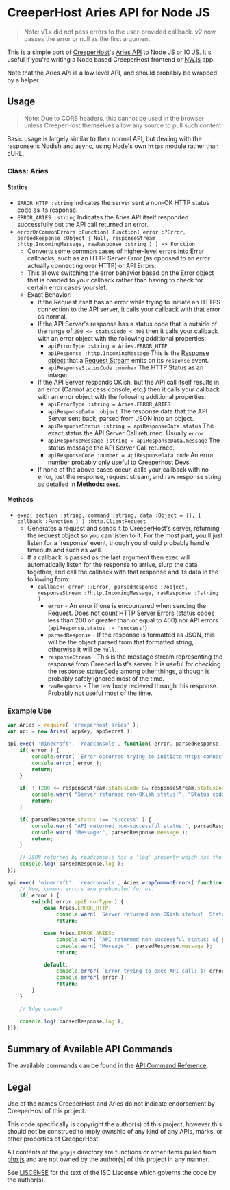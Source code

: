 CreeperHost Aries API for Node JS
=================================

> Note: v1.x did not pass errors to the user-provided callback.  v2 now passes the error or null as the first argument.

This is a simple port of [CreeperHost][1]'s [Aries API][2] to Node JS or IO JS.  It's useful if you're writing a Node based CreeperHost frontend or [NW.js][4] app.

Note that the Aries API is a low level API, and should probably be wrapped by a helper.



Usage
-----

> Note: Due to CORS headers, this cannot be used in the browser unless CreeperHost themselves allow any source to pull such content.

Basic usage is largely similar to their normal API, but dealing with the response is Nodish and async, using Node's own `https` module rather than cURL.

### Class: Aries

#### Statics

- `ERROR_HTTP :string` Indicates the server sent a non-OK HTTP status code as its response.
- `ERROR_ARIES :string` Indicates the Aries API itself responded successfully but the API call returned an error.
- `errorOnCommonErrors :Function( Function( error :?Error, parsedResponse :Object | Null, responseStream :http.IncomingMessage, rawResponse :string ) ) => Function`
	- Converts some common cases of higher-level errors into Error callbacks, such as an HTTP Server Error (as opposed to an error actually connecting over HTTP) or API Errors.
	- This allows switching the error behavior based on the Error object that is handed to your callback rather than having to check for certain error cases yourslef.
	- Exact Behavior:
		- If the Request itself has an error while trying to initiate an HTTPS connection to the API server, it calls your callback with that error as normal.
		- If the API Server's response has a status code that is outside of the range of `200 <= statusCode < 400` then it calls your callback with an error object with the following additional properties:
			- `apiErrorType :string = Aries.ERROR_HTTP`
			- `apiResponse :http.IncomingMessage` This is the [Response object][node response] that a [Request Stream][node request] emits on its `response` event.
			- `apiResponseStatusCode :number` The HTTP Status as an integer.
		- If the API Server responds OKish, but the API call itself results in an error (Cannot access console, etc.) then it calls your callback with an error object with the following additional properties:
			- `apiErrorType :string = Aries.ERROR_ARIES`
			- `apiResponseData :object` The response data that the API Server sent back, parsed from JSON into an object.
			- `apiResponseStatus :string = apiResponseData.status` The exact status the API Server Call returned.  Usually `error`.
			- `apiResponseMessage :string = apiResponseData.message` The status message the API Server Call returned.
			- `apiResponseCode :number = apiResponseData.code` An error number probably only useful to Creeperhost Devs.
		- If none of the above cases occur, calls your callback with no error, just the response, request stream, and raw response string as detailed in __Methods: `exec`__.

#### Methods

- `exec( section :string, command :string, data :Object = {}, [ callback :Function ] ) :http.ClientRequest`
	- Generates a request and sends it to CreeperHost's server, returning the request object so you can listen to it.  For the most part, you'll just listen for a 'response' event, though you should probably handle timeouts and such as well.
	- If a callback is passed as the last argument then exec will automatically listen for the response to arrive, slurp the data together, and call the callback with that response and its data in the following form:
		- `callback( error :?Error, parsedResponse :?object, responseStream :?http.IncomingMessage, rawResponse :?string )`
			- `error` - An error if one is encountered when sending the Request.  Does not count HTTP Server Errors (status codes less than 200 or greater than or equal to 400) nor API errors (`apiResponse.status != 'success'`)
			- `parsedResponse` - If the response is formatted as JSON, this will be the object parsed from that formatted string, otherwise it will be `null`.
			- `responseStream` - This is the message stream representing the response from CreeperHost's server.  It is useful for checking the response statusCode among other things, although is probably safely ignored most of the time.
			- `rawResponse` - The raw body recieved through this response.  Probably not useful most of the time.

### Example Use

```js
var Aries = require( 'creeperhost-aries' );
var api = new Aries( appKey, appSecret );

api.exec( 'minecraft', 'readconsole', function( error, parsedResponse, responseStream, rawResponse ) {
	if( error ) {
		console.error( `Error occurred trying to initiate https connection: ${ error.message }` );
		console.error( error );
		return;
	}

	if( ! (200 <= responseStream.statusCode && responseStream.statusCode < 400) ) {
		console.warn( "Server returned non-OKish status!", "Status code was", responseStream.statusCode );
		return;
	}

	if( parsedResponse.status !== "success" ) {
		console.warn( "API returned non-successful status:", parsedResponse.status );
		console.warn( "Message:", parsedResponse.message );
		return;
	}

	// JSON returned by readconsole has a 'log' property which has the current console log.
	console.log( parsedResponse.log );
});

api.exec( 'minecraft', 'readconsole', Aries.wrapCommonErrors( function( error, parsedResponse, responseStream, rawResponse ) {
	// Now, common errors are prebundled for us.
	if( error ) {
		switch( error.apiErrorType ) {
			case Aries.ERROR_HTTP:
				console.warn( `Server returned non-OKish status!  Status code was ${ responseStream.statusCode }` );
				return;

			case Aries.ERROR_ARIES:
				console.warn( `API returned non-successful status: ${ parsedResponse.status }` );
				console.warn( "Message:", parsedResponse.message );
				return;

			default:
				console.error( `Error trying to exec API call: ${ error.message }` );
				console.error( error );
				return;
		}
	}

	// Edge cases?

	console.log( parsedResponse.log );
}));
```



Summary of Available API Commands
---------------------------------

The available commands can be found in the [API Command Reference](API_COMMAND_REFERENCE.md).



Legal
-----

Use of the names CreeperHost and Aries do not indicate endorsement by CreeperHost of this project.

This code specifically is copyright the author(s) of this project, however this should not be construed to imply ownship of any kind of any APIs, marks, or other properties of CreeperHost.

All contents of the `phpjs` directory are functions or other items pulled from [php.js][3] and are not owned by the author(s) of this project in any manner.

See [LISCENSE](LISCENSE) for the text of the ISC Liscense which governs the code by the author(s).



[1]: http://www.creeperhost.net/
[2]: https://github.com/lesander/creeperhost-api
[3]: http://phpjs.org/
[4]: https://github.com/nwjs/nw.js/
[php example]: https://cp.creeperhost.net/Aries/
[ch wiki]: http://wiki.creeperlabs.com/index.php/ElasticCreeper_API
[node response]: https://nodejs.org/api/http.html#http_class_http_incomingmessage
[node request]: https://nodejs.org/api/http.html#http_class_http_clientrequest
